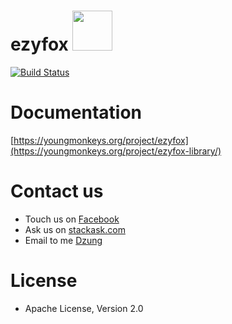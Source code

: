 # ezyfox <img src="https://github.com/youngmonkeys/ezyfox/blob/master/logo.png" width="64" />

[![Build Status](https://travis-ci.org/youngmonkeys/ezyfox.svg?branch=master)](https://travis-ci.org/youngmonkeys/ezyfox)

# Documentation

[https://youngmonkeys.org/project/ezyfox](https://youngmonkeys.org/project/ezyfox-library/)

# Contact us

- Touch us on [Facebook](https://www.facebook.com/youngmonkeys.org)
- Ask us on [stackask.com](https://stackask.com)
- Email to me [Dzung](mailto:itprono3@gmail.com)

# License

- Apache License, Version 2.0
